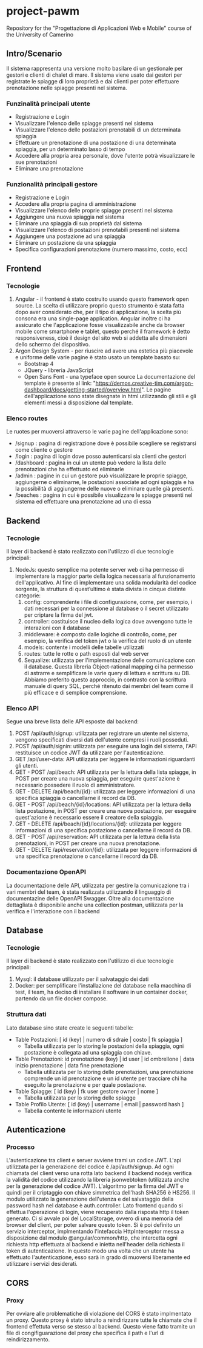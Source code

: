 # project-pawm
Repository for the "Progettazione di Applicazioni Web e Mobile" course of the University of Camerino

## Intro/Scenario
Il sistema rappresenta una versione molto basilare di un gestionale per gestori e clienti di chalet di mare. Il sistema viene usato dai gestori per registrate le spiagge di loro proprietà e dai clienti per poter effettuare prenotazione nelle spiagge presenti nel sistema.
### Funzinalità principali utente
- Registrazione e Login
- Visualizzare l'elenco delle spiagge presenti nel sistema
- Visualizzare l'elenco delle postazioni prenotabili di un determinata spiaggia
- Effettuare un prenotazione di una postazione di una determinata spiaggia, per un determinato lasso di tempo 
- Accedere alla propria area personale, dove l'utente potrà visualizzare le sue prenotazioni
- Eliminare una prenotazione 
### Funzionalità principali gestore
- Registrazione e Login
- Accedere alla propria pagina di amministrazione
- Visualizzare l'elenco delle proprie spiagge presenti nel sistema
- Aggiungere una nuova spiaggia nel sistema
- Eliminare una spiaggia di sua proprietà dal sistema
- Visualizzare l'elenco di postazioni prenotabili presenti nel sistema
- Aggiungere una postazione ad una spiaggia
- Eliminare un postazione da una spiaggia
- Specifica configurazioni prenotazione (numero massimo, costo, ecc)

## Frontend
### Tecnologie
1. Angular - il frontend è stato costruito usando questo framework open source. La scelta di utilizzare proprio questo strumento è stata fatta dopo aver considerato che, per il tipo di applicazione, la scelta più consona era una single-page application. Angular inoltre ci ha assicurato che l'applicazione fosse visualizzabile anche da browser mobile come smartphone e tablet, questo perché il framework è detto responsiveness, cioè il design del sito web si addetta alle dimensioni dello schermo del dispositivo.
2. Argon Design System - per riuscire ad avere una estetica più piacevole e uniforme delle varie pagine è stato usato un template basato su:
	- Bootstrap 4
	- JQuery - libreria JavaScript
	- Open Sans Font - una typeface open source
La documentazione del template è presente al link: "https://demos.creative-tim.com/argon-dashboard/docs/getting-started/overview.html". 
Le pagine dell'applicazione sono state disegnate in html utilizzando gli stili e gli elementi messi a disposizione dal template. 
### Elenco routes
Le ruotes per muoversi attraverso le varie pagine dell'applicazione sono: 
- /signup : pagina di registrazione dove è possibile scegliere se registrarsi come cliente o gestore
- /login : pagina di login dove posso autenticarsi sia clienti che gestori
- /dashboard : pagina in cui un utente può vedere la lista delle prenotazioni che ha effettuato ed eliminarle
- /admin : pagine in cui un gestore può visualizzare le proprie spiagge, aggiungerne o eliminarne, le postazioni associate ad ogni spiaggia e ha la possibilità di aggiungerne delle nuove o eliminare quelle già presenti. 
- /beaches : pagina in cui è possibile visualizzare le spiagge presenti nel sistema ed effettuare una prenotazione ad una di essa

## Backend
### Tecnologie
Il layer di backend è stato realizzato con l'utilizzo di due tecnologie principali:
1.  NodeJs: questo semplice ma potente server web ci ha permesso di implementare la maggior parte della logica necessaria al funzionamento dell'applicativo. Al fine di implementare una solida modularità del codice sorgente, la struttura di quest’ultimo è stata divista in cinque distinte categorie: 
    1.  config: comprendente i file di configurazione, come, per esempio, i dati necessari per la connessione al database o il secret utilizzato per criptare la firma del jwt.
    2.  controller: costituisce il nucleo della logica dove avvengono tutte le interazioni con il database
    3.  middleware: è composto dalle logiche di controllo, come, per esempio, la verifica del token jwt o la verifica del ruolo di un utente
    4.  models: contente i modelli delle tabelle utilizzati
    5.  routes: tutte le rotte o path esposti dal web server
	2.  Sequalize: utilizzata per l'implementazione delle comunicazione con il database. Questa libreria Object-rational mapping ci ha permesso di astrarre e semplificare le varie query di lettura e scrittura su DB. Abbiamo preferito questo approccio, in contrasto con la scrittura manuale di query SQL, perché ritenuto dai membri del team come il più efficace e di semplice comprensione.

### Elenco API
Segue una breve lista delle API esposte dal backend:
1. POST /api/auth/signup: utilizzata per registrare un utente nel sistema, vengono specificati diversi dati dell'utente compresi i ruoli posseduti.
2. POST /api/auth/signin: utilizzata per eseguire una login del sistema, l'API restituisce un codice JWT da utilizzare per l'autenticazione.
3. GET /api/user-data: API utilizzata per leggere le informazioni riguardanti gli utenti. 
4. GET - POST /api/beach: API utilizzata per la lettura della lista spiagge, in POST per creare una nuova spiaggia, per eseguire quest'azione è necessario possedere il ruolo di amministratore.
5. GET - DELETE /api/beach/{id}: utilizzata per leggere informazioni di una specifica spiaggia o cancellarne il record da DB.
6. GET - POST /api/beach/{id}/locations: API utilizzata per la lettura della lista postazione, in POST per creare una nuova postazione, per eseguire quest'azione è necessario essere il creatore della spiaggia.
7. GET - DELETE /api/beach/{id}/locations/{id}: utilizzata per leggere informazioni di una specifica postazione o cancellarne il record da DB.
8. GET - POST /api/reservation: API utilizzata per la lettura della lista prenotazioni, in POST per creare una nuova prenotazione.
9. GET - DELETE /api/reservation/{id}: utilizzata per leggere informazioni di una specifica prenotazione o cancellarne il record da DB.
### Documentazione OpenAPI
La documentazione delle API, utilizzata per gestire la comunicazione tra i vari membri del team, è stata realizzata utilizzando il linguaggio di documentazine delle OpenAPI Swagger.
Oltre alla documentazione dettagliata è disponibile anche una collection postman, utilizzata per la verifica e l'interazione con il backend

## Database
### Tecnologie
Il layer di backend è stato realizzato con l'utilizzo di due tecnologie principali:
1. Mysql: il database utilizzato per il salvataggio dei dati 
2. Docker: per semplificare l'installazione del database nella macchina di test, il team, ha deciso di installare il software in un container docker, partendo da un file docker compose.
### Struttura  dati
Lato database sino state create le seguenti tabelle: 
- Table Postazioni: [ id (key) | numero di sdraie | costo | fk spiaggia ]
    - Tabella utilizzata per lo storing le postazioni della spiaggia, ogni postazione è collegata ad una spiaggia con chiave.
- Table Prenotazioni: id prenotazione (key) | id user | id ombrellone | data inizio prenotazione | data fine prenotazione
    - Tabella utilizzata per lo storing delle prenotazioni, una prenotazione comprende un id prenotazione e un id utente per tracciare chi ha eseguito la prenotazione e per quale postazione.
- Table Spiagge: [ id (key) | fk user gestore owner | nome ]
    - Tabella utilizzata per lo storing delle spiagge
- Table Profilo Utente: [ id (key) | username | email | password hash ]
    - Tabella contente le informazioni utente

## Autenticazione
### Processo
L'autenticazione tra client e server avviene trami un codice JWT. L'api utilizzata per la generazione del codice è /api/auth/signup. Ad ogni chiamata del client verso una rotta lato backend il backend nodejs verifica la validità del codice utilizzando la libreria jsonwebtoken (utilizzata anche per la generazione del codice JWT). L'algoritmo per la firma del JWT e quindi per il criptaggio con chiave simmetrica dell'hash SHA256 è HS256.
Il modulo utilizzato la generazione dell'utenza e del salvataggio della password hash nel database è auth.controller.
Lato frontend quando si effettua l'operazione di login, viene recuperato dalla risposta http il token generato. Ci si avvale poi del LocalStorage, ovvero di una memoria del browser del client, per poter salvare questo token. Si è poi definito un servizio interceptor, implmentando l'intefaccia HttpInterceptor messa a disposizione dal modulo @angular/common/http, che intercetta ogni richiesta http effettuata al backend e inietta nell'header della richiesta il token di autenticazione. In questo modo una volta che un utente ha effettuato l'autenticazione, esso sarà in grado di muoversi liberamente ed utilizzare i servizi desiderati. 

## CORS
### Proxy
Per ovviare alle problematiche di violazione del CORS è stato implmentato un proxy. Questo proxy è stato istruito a reindirizzare tutte le chiamate che il frontend effettuta verso se stesso al backend. Questo viene fatto tramite un file di congifiguarazione del proxy che specifica il path e l'url di reindirizzamento. 
